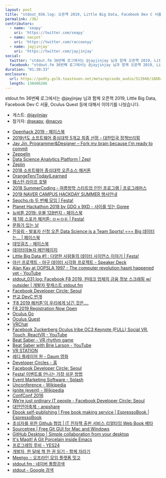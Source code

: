 ```yaml
---
layout: post
title: "stdout_036.log: 오픈핵 2019, Little Big Data, Facebook Dev C 서울, Oculus Quest w/ jayjinjay"
permalink: /36/
contributors:
  - name: 'seapy'
    uri: 'https://twitter.com/seapy'
  - name: nacyot'
    uri: 'https://twitter.com/raccoonyy'
  - name: jayjinjay'
    uri: 'https://twitter.com/jayjinjay'
social:
  twitter: "stdout.fm 36번째 로그에서는 @jayjinjay 님과 함께 오픈핵 2019, Little Big Data, Facebook Dev C 서울, Oculus Quest 등에 대해서 이야기를 나눴습니다."
  facebook: "stdout.fm 36번째 로그에서는 @jayjinjay 님과 함께 오픈핵 2019, Little Big Data, Facebook Dev C 서울, Oculus Quest 등에 대해서 이야기를 나눴습니다."
duration: "01:30:33"
enclosure:
  url: https://podty.gslb.toastoven.net/meta/episode_audio/513940/188843_1561914563092.mp3
  length: 130406286
---
```


stdout.fm 36번째 로그에서는 @jayjinjay 님과 함께 오픈핵 2019, Little Big Data, Facebook Dev C 서울, Oculus Quest 등에 대해서 이야기를 나눴습니다.

* 게스트: [@jayjinjay][jay]
* 참가자: [@seapy][sea], [@nacyo][nac]

[jay]: https://twitter.com/jayjinjay
[sea]: https://twitter.com/seapy
[nac]: https://twitter.com/nacyot

* [Openhack 2019 - 페이스북](https://www.facebook.com/openhack.kr/photos/a.1618623918200706/2449038431825913/?type=3&theater)
* [2019년도 소프트웨어 중심대학 5개교 최종 선정 - 대한민국 정책브리핑](http://www.korea.kr/news/pressReleaseView.do?newsId=156324532&call_from=rsslink)
* [Jay Jin, Programmer&Designer – Fork my brain because I'm ready to commit](https://milooy.wordpress.com/)
* [Zeppelin](https://zeppelin.apache.org/)
* [Data Science Analytics Platform \| Zepl](https://www.zepl.com/)
* [Zeplin](https://zeplin.io/)
* [2018 소프트웨어 중심대학 오픈소스 해커톤](https://sigoss.github.io/hackathon2018/index.html)
* [OrangeTen/TodayILearned](https://github.com/OrangeTen/TodayILearned)
* [웨스턴 라이프 호텔](http://hotel.westernlife.co.kr/#)
* [2018 SummerCoding - 여름방학 스타트업 인턴 프로그램 \| 프로그래머스](https://programmers.co.kr/competitions/59/2018-summercoding-%EC%97%AC%EB%A6%84%EB%B0%A9%ED%95%99-%EC%8A%A4%ED%83%80%ED%8A%B8%EC%97%85-%EC%9D%B8%ED%84%B4-%ED%94%84%EB%A1%9C%EA%B7%B8%EB%9E%A8)
* [2019 NAVER CAMPUS HACKDAY SUMMER 행사안내](https://github.com/NAVER-CAMPUS-HACKDAY/common)
* [Seocho.rb 두 번째 모임 \| Festa!](https://festa.io/events/318)
* [Planet Hackathon 2018 by GDG x 9XD - 사이를 잇는 Goree](https://goree.io/events/3)
* [뉴비톤 2019: 우물 128번지 - 페이스북](https://www.facebook.com/cowx2ater/photos/a.156948108323045/319432745407913/?type=3&theater)
* [제 1회 스포카 해커톤: ㅁㅆㅁㅌ \| Festa!](https://festa.io/events/281)
* [문화가 있는 날](https://www.culture.go.kr/wday/index.do)
* [진유림 - 발표자 신청 오픈  Data Science is a Team Sports! === Big 데이터는... \| 페이스북](https://www.facebook.com/jay.jin.0427/posts/2185428664903388?__tn__=-R)
* [데잇걸즈 - 페이스북](https://www.facebook.com/dataitgirls/)
* [데이터야놀자 메인페이지](https://datayanolja.github.io/2018-datayanolja/)
* [Little Big Data #1 : 다양한 사람들의 데이터 사이언스 이야기 \| Festa!](https://festa.io/events/21)
* [야신 프로젝트 - 야구 데이터 시각화 프로젝트 - Speaker Deck](https://speakerdeck.com/nacyot/yasin-peurojegteu-yagu-deiteo-sigaghwa-peurojegteu)
* [Alan Kay at OOPSLA 1997 - The computer revolution hasnt happened yet - YouTube](https://www.youtube.com/watch?v=oKg1hTOQXoY)
* [stdout_031.log: Facebook F8 2019, 핀테크 업체의 금융 정보 스크래핑 w/ outsider \| 개발자 팟캐스트 stdout.fm](https://stdout.fm/31/)
* [Facebook Developer Circle: Seoul](https://www.facebook.com/groups/DevCSeoul/)
* [판교 DevC 번개](https://devcpangyomeetup.splashthat.com/)
* [‘F8 2019 해커톤’이 우리에게 남긴 것은….](https://www.bloter.net/archives/341802)
* [F8 2019 Registration Now Open](https://developers.facebook.com/blog/post/2019/02/20/f8-2019-registration-now-open/)
* [Oculus Go](https://www.oculus.com/go/)
* [Oculus Quest](https://www.oculus.com/quest/)
* [VRChat](https://www.vrchat.net/)
* [Facebook Zuckerberg Oculus Iribe OC3 Keynote (FULL) Social VR, Touch, ReactVR - YouTube](https://youtu.be/qdcricoPmRI?t=891)
* [Beat Saber - VR rhythm game](https://beatsaber.com/)
* [Beat Saber with Brie Larson - YouTube](https://www.youtube.com/watch?time_continue=92&v=05pzUXujMJU)
* [VR STATION](https://www.h-vrstation.com/main)
* [레디 플레이어 원 - Daum 영화](https://movie.daum.net/moviedb/main?movieId=96030)
* [Developer Circles - 홈](https://developers.facebook.com/developercircles?locale=ko_KR)
* [Facebook Developer Circle: Seoul](https://www.facebook.com/groups/DevCSeoul/)
* [Festa! 이벤트를 만나는 가장 쉬운 방법](https://festa.io/)
* [Event Marketing Software - Splash](https://splashthat.com/)
* [Unconference - Wikipedia](https://en.wikipedia.org/wiki/Unconference)
* [Ignite (event) - Wikipedia](https://en.wikipedia.org/wiki/Ignite_%28event%29)
* [ConfConf 2016](https://confconf.github.io/)
* [We’re just ordinary IT people - Facebook Developer Circle: Seoul](https://www.facebook.com/groups/DevCSeoul/permalink/2285805818107444/)
* [대안언어축제 - anpshare](https://sites.google.com/site/anpshare/anpedia/altlang)
* [Ebook self-publishing \| Free book making service \| EspressoBook \| EspressoBook](https://espressobook.com/)
* [초심자를 위한 Github 협업 \| IT 전자책 출판 서비스 리얼타임 Web Book 베타](http://www.realhanbit.co.kr/books/125/pages/1128/preview)
* [Sourcetree \| Free Git GUI for Mac and Windows](https://www.sourcetreeapp.com/)
* [GitHub Desktop \| Simple collaboration from your desktop](https://desktop.github.com/)
* [It's Magit! A Git Porcelain inside Emacs](https://magit.vc/)
* [프로그래밍 루비 - YES24](http://www.yes24.com/Product/Goods/22906810?scode=032&OzSrank=1)
* [개발자, 한 달에 책 한 권 읽기 - 함께 자라기](https://www.facebook.com/events/212947969654181/?active_tab=discussion)
* [Meetgo :: 오프라인 모임 플랫폼 밋고](https://meetgo.kr/?fbclid=IwAR3WIumzwu9W-_mXlN2RnqXTtlTmI2Xj2LQPWbSqpdCRADeMYGwcFydIJgo#/userEventDetail/june)
* [stdout.fm : 네이버 통합검색](https://search.naver.com/search.naver?sm=top_hty&fbm=1&ie=utf8&query=stdout.fm)
* [stdout - Google 검색](https://www.google.co.kr/search?q=stdout&newwindow=1&safe=off&hl=ko&tbas=0&source=lnt&sa=X&ved=0ahUKEwiy_aTB1pHjAhXFL6YKHbUeDLUQpwUIJA&biw=1112&bih=1265&dpr=2)
